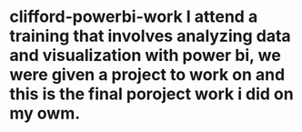 # clifford-powerbi-work     I attend a training that involves analyzing  data and visualization with power bi, we were given a project to work on and this is the final poroject work i did on my owm. 
